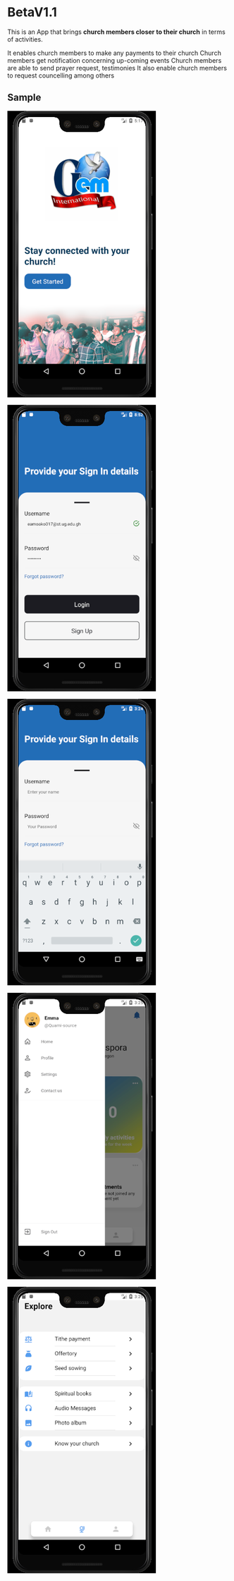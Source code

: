 # BetaV1.1
This is an App that brings **church members closer to their church** in terms of activities.

It enables church members to make any payments to their church
Church members get notification concerning up-coming events
Church members are able to send prayer request, testimonies
It also enable church members to request councelling among others


## Sample

![alt text](https://github.com/Quami-source/BetaV1.1/blob/master/sample/1.png)


![alt text](https://github.com/Quami-source/BetaV1.1/blob/master/sample/2.png)


![alt text](https://github.com/Quami-source/BetaV1.1/blob/master/sample/3.png)


![alt text](https://github.com/Quami-source/BetaV1.1/blob/master/sample/4.png)


![alt text](https://github.com/Quami-source/BetaV1.1/blob/master/sample/5.png)
